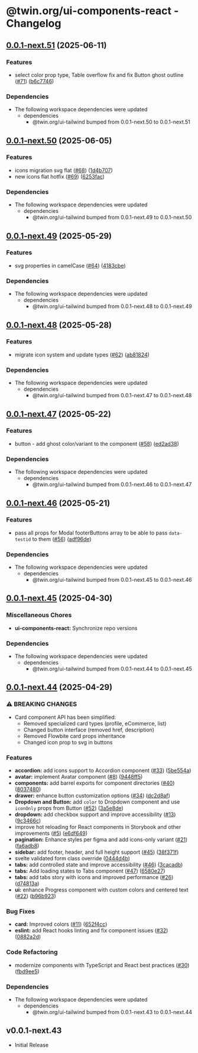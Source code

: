 # @twin.org/ui-components-react - Changelog

## [0.0.1-next.51](https://github.com/twinfoundation/ui/compare/ui-components-react-v0.0.1-next.50...ui-components-react-v0.0.1-next.51) (2025-06-11)


### Features

* select color prop type, Table overflow fix and fix Button ghost outline ([#71](https://github.com/twinfoundation/ui/issues/71)) ([b6c7746](https://github.com/twinfoundation/ui/commit/b6c7746c281892ea10f235046362f97dabfa20d5))


### Dependencies

* The following workspace dependencies were updated
  * dependencies
    * @twin.org/ui-tailwind bumped from 0.0.1-next.50 to 0.0.1-next.51

## [0.0.1-next.50](https://github.com/twinfoundation/ui/compare/ui-components-react-v0.0.1-next.49...ui-components-react-v0.0.1-next.50) (2025-06-05)


### Features

* icons migration svg flat ([#68](https://github.com/twinfoundation/ui/issues/68)) ([1d4b707](https://github.com/twinfoundation/ui/commit/1d4b7073afe736a0d1b203d0fc079d2d3848760c))
* new icons flat hotfix ([#69](https://github.com/twinfoundation/ui/issues/69)) ([6253fac](https://github.com/twinfoundation/ui/commit/6253fac4e327947c4337103e05ad870ec91d5cf4))


### Dependencies

* The following workspace dependencies were updated
  * dependencies
    * @twin.org/ui-tailwind bumped from 0.0.1-next.49 to 0.0.1-next.50

## [0.0.1-next.49](https://github.com/twinfoundation/ui/compare/ui-components-react-v0.0.1-next.48...ui-components-react-v0.0.1-next.49) (2025-05-29)


### Features

* svg properties in camelCase ([#64](https://github.com/twinfoundation/ui/issues/64)) ([4183cbe](https://github.com/twinfoundation/ui/commit/4183cbebb5c1a09e04571fc6368c8808ee844ef0))


### Dependencies

* The following workspace dependencies were updated
  * dependencies
    * @twin.org/ui-tailwind bumped from 0.0.1-next.48 to 0.0.1-next.49

## [0.0.1-next.48](https://github.com/twinfoundation/ui/compare/ui-components-react-v0.0.1-next.47...ui-components-react-v0.0.1-next.48) (2025-05-28)


### Features

* migrate icon system and update types ([#62](https://github.com/twinfoundation/ui/issues/62)) ([ab81824](https://github.com/twinfoundation/ui/commit/ab81824e06cf0f03ed1d888f2db9b642574d8b42))


### Dependencies

* The following workspace dependencies were updated
  * dependencies
    * @twin.org/ui-tailwind bumped from 0.0.1-next.47 to 0.0.1-next.48

## [0.0.1-next.47](https://github.com/twinfoundation/ui/compare/ui-components-react-v0.0.1-next.46...ui-components-react-v0.0.1-next.47) (2025-05-22)

### Features

- button - add ghost color/variant to the component ([#58](https://github.com/twinfoundation/ui/issues/58)) ([ed2ad38](https://github.com/twinfoundation/ui/commit/ed2ad38fac00617004be5c7b15dab73cf818ecc5))

### Dependencies

- The following workspace dependencies were updated
  - dependencies
    - @twin.org/ui-tailwind bumped from 0.0.1-next.46 to 0.0.1-next.47

## [0.0.1-next.46](https://github.com/twinfoundation/ui/compare/ui-components-react-v0.0.1-next.45...ui-components-react-v0.0.1-next.46) (2025-05-21)

### Features

- pass all props for Modal footerButtons array to be able to pass `data-testid` to them ([#56](https://github.com/twinfoundation/ui/issues/56)) ([adf96de](https://github.com/twinfoundation/ui/commit/adf96de722bd0a1f6613808296e1bad5d9581e9a))

### Dependencies

- The following workspace dependencies were updated
  - dependencies
    - @twin.org/ui-tailwind bumped from 0.0.1-next.45 to 0.0.1-next.46

## [0.0.1-next.45](https://github.com/twinfoundation/ui/compare/ui-components-react-v0.0.1-next.44...ui-components-react-v0.0.1-next.45) (2025-04-30)

### Miscellaneous Chores

- **ui-components-react:** Synchronize repo versions

### Dependencies

- The following workspace dependencies were updated
  - dependencies
    - @twin.org/ui-tailwind bumped from 0.0.1-next.44 to 0.0.1-next.45

## [0.0.1-next.44](https://github.com/twinfoundation/ui/compare/ui-components-react-v0.0.1-next.43...ui-components-react-v0.0.1-next.44) (2025-04-29)

### ⚠ BREAKING CHANGES

- Card component API has been simplified:
  - Removed specialized card types (profile, eCommerce, list)
  - Changed button interface (removed href, description)
  - Removed Flowbite card props inheritance
  - Changed icon prop to svg in buttons

### Features

- **accordion:** add icons support to Accordion component ([#33](https://github.com/twinfoundation/ui/issues/33)) ([5be554a](https://github.com/twinfoundation/ui/commit/5be554a2712896811d467e5b479795a0c76530f5))
- **avatar:** implement Avatar component ([#8](https://github.com/twinfoundation/ui/issues/8)) ([9448ff5](https://github.com/twinfoundation/ui/commit/9448ff58e110f95f3bae49f4e10f7d83752667c5))
- **components:** add barrel exports for component directories ([#40](https://github.com/twinfoundation/ui/issues/40)) ([8037480](https://github.com/twinfoundation/ui/commit/8037480358ca7d71da7c8fadd70915496cc402ff))
- **drawer:** enhance button customization options ([#34](https://github.com/twinfoundation/ui/issues/34)) ([dc2d8af](https://github.com/twinfoundation/ui/commit/dc2d8af73ce148329d05efa63d44e1bb38a40ad2))
- **Dropdown and Button:** add `color` to Dropdown component and use `iconOnly` props from Button ([#52](https://github.com/twinfoundation/ui/issues/52)) ([3a5e8de](https://github.com/twinfoundation/ui/commit/3a5e8de6622b5df97a2cc19939283562aa3544e1))
- **dropdown:** add checkbox support and improve accessibility ([#13](https://github.com/twinfoundation/ui/issues/13)) ([9c3466c](https://github.com/twinfoundation/ui/commit/9c3466caa98794cec566864cbcba46298e8ca02b))
- improve hot reloading for React components in Storybook and other improvements ([#5](https://github.com/twinfoundation/ui/issues/5)) ([e6df649](https://github.com/twinfoundation/ui/commit/e6df649c2b471f9fe23d015475220f135ef791bb))
- **pagination:** Enhance styles per figma and add icons-only variant ([#21](https://github.com/twinfoundation/ui/issues/21)) ([fa6adb8](https://github.com/twinfoundation/ui/commit/fa6adb833dd720a00d1179c734ad2a00d87f61cd))
- **sidebar:** add footer, header, and full height support ([#45](https://github.com/twinfoundation/ui/issues/45)) ([38f371f](https://github.com/twinfoundation/ui/commit/38f371ffba864cb29108390d9affb08deb6b8acc))
- svelte validated form class override ([0444d4b](https://github.com/twinfoundation/ui/commit/0444d4b767459717f7733dd228e1d8641b9009a3))
- **tabs:** add controlled state and improve accessibility ([#46](https://github.com/twinfoundation/ui/issues/46)) ([3cacadb](https://github.com/twinfoundation/ui/commit/3cacadb4153efbbc9757cbf1284d670146dd4645))
- **tabs:** Add loading states to Tabs component ([#47](https://github.com/twinfoundation/ui/issues/47)) ([6580e27](https://github.com/twinfoundation/ui/commit/6580e27150c8ba291d40c56b1b901611d229aa9d))
- **tabs:** add tabs story with icons and improved performance ([#26](https://github.com/twinfoundation/ui/issues/26)) ([d74813a](https://github.com/twinfoundation/ui/commit/d74813a06699ef2f50328d75cee81207311d98ba))
- **ui:** enhance Progress component with custom colors and centered text ([#22](https://github.com/twinfoundation/ui/issues/22)) ([b96b923](https://github.com/twinfoundation/ui/commit/b96b9234ed99e2ac51dbecc85353ea0d850529c1))

### Bug Fixes

- **card:** Improved colors ([#11](https://github.com/twinfoundation/ui/issues/11)) ([652f4cc](https://github.com/twinfoundation/ui/commit/652f4cc68d1116fd6f62cfd643d8ec288d5e9a30))
- **eslint:** add React hooks linting and fix component issues ([#32](https://github.com/twinfoundation/ui/issues/32)) ([0882a2d](https://github.com/twinfoundation/ui/commit/0882a2df28bbca89f3d7a85bed2655cb1e17e6cf))

### Code Refactoring

- modernize components with TypeScript and React best practices ([#30](https://github.com/twinfoundation/ui/issues/30)) ([fbd9ee5](https://github.com/twinfoundation/ui/commit/fbd9ee53732faa0ca1b4f5df2155e6789097deb6))

### Dependencies

- The following workspace dependencies were updated
  - dependencies
    - @twin.org/ui-tailwind bumped from 0.0.1-next.43 to 0.0.1-next.44

## v0.0.1-next.43

- Initial Release
